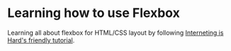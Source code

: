 # Learning how to use Flexbox

Learning all about flexbox for HTML/CSS layout by following [Interneting is Hard's friendly tutorial](https://internetingishard.netlify.app/html-and-css/flexbox/index.html).